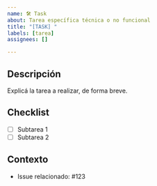 ```yaml
---
name: 🛠️ Task
about: Tarea específica técnica o no funcional
title: "[TASK] "
labels: [tarea]
assignees: []

---
```


## Descripción

Explicá la tarea a realizar, de forma breve.

## Checklist

- [ ] Subtarea 1
- [ ] Subtarea 2

## Contexto

- Issue relacionado: #123

